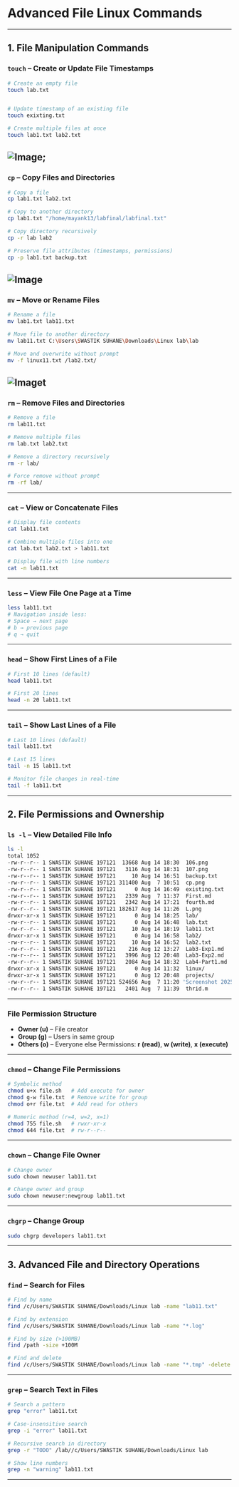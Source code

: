 # Advanced File Linux Commands

---

## **1. File Manipulation Commands**

### **`touch`** – Create or Update File Timestamps

```bash
# Create an empty file
touch lab.txt


# Update timestamp of an existing file
touch exixting.txt

# Create multiple files at once
touch lab1.txt lab2.txt

```
![Image](./touch1.png);
---

### **`cp`** – Copy Files and Directories

```bash
# Copy a file
cp lab1.txt lab2.txt

# Copy to another directory
cp lab1.txt "/home/mayank13/labfinal/labfinal.txt"

# Copy directory recursively
cp -r lab lab2

# Preserve file attributes (timestamps, permissions)
cp -p lab1.txt backup.txt
```
![Image](./cp.png)
---

### **`mv`** – Move or Rename Files

```bash
# Rename a file
mv lab1.txt lab11.txt

# Move file to another directory
mv lab11.txt C:\Users\SWASTIK SUHANE\Downloads\Linux lab\lab

# Move and overwrite without prompt
mv -f linux11.txt /lab2.txt/
```
![Image](./mv.png)t
---

### **`rm`** – Remove Files and Directories

```bash
# Remove a file
rm lab11.txt

# Remove multiple files
rm lab.txt lab2.txt

# Remove a directory recursively
rm -r lab/

# Force remove without prompt
rm -rf lab/
```
---

### **`cat`** – View or Concatenate Files

```bash
# Display file contents
cat lab11.txt

# Combine multiple files into one
cat lab.txt lab2.txt > lab11.txt

# Display file with line numbers
cat -n lab11.txt
```

---

### **`less`** – View File One Page at a Time

```bash
less lab11.txt
# Navigation inside less:
# Space → next page
# b → previous page
# q → quit
```
---

### **`head`** – Show First Lines of a File

```bash
# First 10 lines (default)
head lab11.txt

# First 20 lines
head -n 20 lab11.txt
```

---

### **`tail`** – Show Last Lines of a File
```bash
# Last 10 lines (default)
tail lab11.txt

# Last 15 lines
tail -n 15 lab11.txt

# Monitor file changes in real-time
tail -f lab11.txt
```

---
## **2. File Permissions and Ownership**

### **`ls -l`** – View Detailed File Info

```bash
ls -l
total 1052
-rw-r--r-- 1 SWASTIK SUHANE 197121  13668 Aug 14 18:30  106.png
-rw-r--r-- 1 SWASTIK SUHANE 197121   3116 Aug 14 18:31  107.png
-rw-r--r-- 1 SWASTIK SUHANE 197121     10 Aug 14 16:51  backup.txt
-rw-r--r-- 1 SWASTIK SUHANE 197121 311400 Aug  7 10:51  cp.png
-rw-r--r-- 1 SWASTIK SUHANE 197121      0 Aug 14 16:49  existing.txt
-rw-r--r-- 1 SWASTIK SUHANE 197121   2339 Aug  7 11:37  First.md
-rw-r--r-- 1 SWASTIK SUHANE 197121   2342 Aug 14 17:21  fourth.md
-rw-r--r-- 1 SWASTIK SUHANE 197121 182617 Aug 14 11:26  L.png
drwxr-xr-x 1 SWASTIK SUHANE 197121      0 Aug 14 18:25  lab/
-rw-r--r-- 1 SWASTIK SUHANE 197121      0 Aug 14 16:48  lab.txt
-rw-r--r-- 1 SWASTIK SUHANE 197121     10 Aug 14 18:19  lab11.txt
drwxr-xr-x 1 SWASTIK SUHANE 197121      0 Aug 14 16:58  lab2/
-rw-r--r-- 1 SWASTIK SUHANE 197121     10 Aug 14 16:52  lab2.txt
-rw-r--r-- 1 SWASTIK SUHANE 197121    216 Aug 12 13:27  Lab3-Exp1.md
-rw-r--r-- 1 SWASTIK SUHANE 197121   3996 Aug 12 20:48  Lab3-Exp2.md
-rw-r--r-- 1 SWASTIK SUHANE 197121   2084 Aug 14 18:32  Lab4-Part1.md
drwxr-xr-x 1 SWASTIK SUHANE 197121      0 Aug 14 11:32  linux/
drwxr-xr-x 1 SWASTIK SUHANE 197121      0 Aug 12 20:48  projects/
-rw-r--r-- 1 SWASTIK SUHANE 197121 524656 Aug  7 11:20 'Screenshot 2025-08-07 112023.png'
-rw-r--r-- 1 SWASTIK SUHANE 197121   2401 Aug  7 11:39  thrid.m
```

---

### **File Permission Structure**

* **Owner (u)** – File creator
* **Group (g)** – Users in same group
* **Others (o)** – Everyone else
  Permissions: **r (read)**, **w (write)**, **x (execute)**

---
### **`chmod`** – Change File Permissions

```bash
# Symbolic method
chmod u+x file.sh   # Add execute for owner
chmod g-w file.txt  # Remove write for group
chmod o+r file.txt  # Add read for others

# Numeric method (r=4, w=2, x=1)
chmod 755 file.sh   # rwxr-xr-x
chmod 644 file.txt  # rw-r--r--
```

---

### **`chown`** – Change File Owner

```bash
# Change owner
sudo chown newuser lab11.txt

# Change owner and group
sudo chown newuser:newgroup lab11.txt
```

---

### **`chgrp`** – Change Group

```bash
sudo chgrp developers lab11.txt
```

---

## **3. Advanced File and Directory Operations**

### **`find`** – Search for Files

```bash
# Find by name
find /c/Users/SWASTIK SUHANE/Downloads/Linux lab -name "lab11.txt"

# Find by extension
find /c/Users/SWASTIK SUHANE/Downloads/Linux lab -name "*.log"

# Find by size (>100MB)
find /path -size +100M

# Find and delete
find /c/Users/SWASTIK SUHANE/Downloads/Linux lab -name "*.tmp" -delete
```

---

### **`grep`** – Search Text in Files

```bash
# Search a pattern
grep "error" lab11.txt

# Case-insensitive search
grep -i "error" lab11.txt

# Recursive search in directory
grep -r "TODO" /lab//c/Users/SWASTIK SUHANE/Downloads/Linux lab

# Show line numbers
grep -n "warning" lab11.txt
```

---











